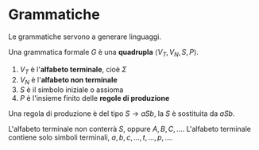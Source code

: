 # Grammatiche

Le grammatiche servono a generare linguaggi.

Una grammatica formale $G$ è una **quadrupla** $\langle V_T, V_N, S, P\rangle$.

1. $V_T$ è l'**alfabeto terminale**, cioè $\Sigma$
2. $V_N$ è l'**alfabeto non terminale**
3. $S$ è il simbolo iniziale o assioma
4. $P$ è l'insieme finito delle **regole di produzione**

Una regola di produzione è del tipo $S\to aSb$, la $S$ è sostituita da $aSb$.

L'alfabeto terminale non conterrà $S$, oppure $A, B, C, \ldots$. L'alfabeto terminale contiene solo simboli terminali, $a, b, c, \ldots, t, \ldots, p, \ldots$.
